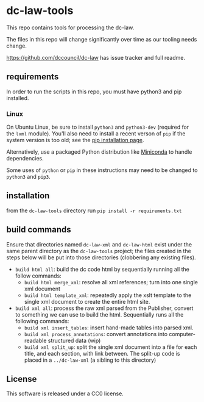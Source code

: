 # dc-law-tools

This repo contains tools for processing the dc-law.

The files in this repo will change significantly over time as our tooling needs change.

https://github.com/dccouncil/dc-law has issue tracker and full readme.

## requirements

In order to run the scripts in this repo, you must have python3  and pip installed.

### Linux

On Ubuntu Linux, be sure to install `python3` and `python3-dev` (required for
the `lxml` module). You'll also need to install a recent verson of `pip` if the
system version is too old; see the [pip installation page](https://pip.pypa.io/en/stable/installing/).

Alternatively, use a packaged Python distribution like [Miniconda](http://conda.pydata.org/miniconda.html)
to handle dependencies.

Some uses of `python` or `pip` in these instructions may need to be changed to
`python3` and `pip3`.

## installation

from the `dc-law-tools` directory run `pip install -r requirements.txt`

## build commands

Ensure that directories named `dc-law-xml` and `dc-law-html` exist under the
same parent directory as the `dc-law-tools` project; the files created in the
steps below will be put into those directories (clobbering any existing files).

* `build html all`: build the dc code html by sequentially running all the follow commands:
	* `build html merge_xml`: resolve all xml references; turn into one single xml document
	* `build html template_xml`: repeatedly apply the xslt template to the single xml document to create the entire html site.
* `build xml all`: process the raw xml parsed from the Publisher, convert to something we can use to build the html. Sequentially runs all the following commands: 
    * `build xml insert_tables`: insert hand-made tables into parsed xml.
    * `build xml process_annotations`: convert annotations into computer-readable structured data (wip)
    * `build xml split_up`: split the single xml document into a file for each title, and each section, with link between. The split-up code is placed in a `../dc-law-xml` (a sibling to this directory)

## License

This software is released under a CC0 license.
